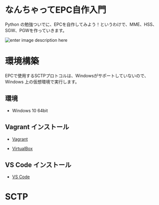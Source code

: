 # なんちゃってEPC自作入門
Python の勉強ついでに、EPCを自作してみよう！というわけで、MME、HSS、SGW、PGWを作っていきます。

![enter image description here](https://user-images.githubusercontent.com/1900544/84593371-e17ae600-ae86-11ea-872d-4aaf0fe4bfa1.png)


# 環境構築
EPCで使用するSCTPプロトコルは、Windowsがサポートしていないので、Windows 上の仮想環境で実行します。

## 環境

- Windows 10 64bit

## Vagrant インストール


- [Vagrant](https://www.vagrantup.com/)

- [VirtualBox](https://www.virtualbox.org/)


## VS Code インストール

- [VS Code](https://azure.microsoft.com/ja-jp/products/visual-studio-code/)


# SCTP
<!--stackedit_data:
eyJoaXN0b3J5IjpbMTE1NDQ5ODkxMiwtMTA3NDgwMTk5OCwtOT
EzOTgzMjYxLC01MDIzMzA0NzcsLTgzMzkxMzQ3LC0xMjE0NjE3
MDk5LC01MjE3Mjc2ODUsODkzODM3NTcxLDE0Njk3MzYzMDcsMT
E3NjU1NDk1LDE2OTQyNzQxMTBdfQ==
-->